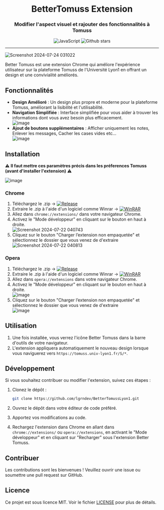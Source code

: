 


<div align="center">
  <h1 align="center">BetterTomuss Extension</h1>

### Modifier l'aspect visuel et rajouter des fonctionnalités à Tomuss

![JavaScript](https://img.shields.io/badge/javascript-F7DF1E?style=for-the-badge&logo=javascript&logoColor=black)
![Github stars](https://img.shields.io/github/stars/lgrndev/Bettertomusslyon1?style=for-the-badge)
</div>

<hr> </hr>


![Screenshot 2024-07-24 031022](https://github.com/user-attachments/assets/22db084d-0b98-4666-8968-11430f6a6bba)



Better Tomuss est une extension Chrome qui améliore l'expérience utilisateur sur la plateforme Tomuss de l'Université Lyon1 en offrant un design et une convivialité améliorés.

## Fonctionnalités

- **Design Amélioré** : Un design plus propre et moderne pour la plateforme Tomuss, améliorant la lisibilité et l'utilisabilité.
- **Navigation Simplifiée** : Interface simplifiée pour vous aider à trouver les informations dont vous avez besoin plus efficacement. <br/>
![image](https://github.com/user-attachments/assets/a5422beb-5555-4ad8-9cc3-0d7d823bd652)
- **Ajout de boutons supplémentaires** : Afficher uniquement les notes, Enlever les messages, Cacher les cases vides etc... <br/>
![image](https://github.com/user-attachments/assets/e53e2334-c69b-4bbe-b339-0212198b3d06)



## Installation

⚠️ **Il faut mettre ces paramètres précis dans les préferences Tomuss (avant d'installer l'extension)** ⚠️<br/>

![image](https://github.com/user-attachments/assets/b16f405b-c9f4-4c3a-8bb7-55ae310aefcf)



### Chrome

1. Téléchargez le .zip -> [![Release](https://img.shields.io/badge/Release-Download-green?style=flat-square)](https://github.com/lgrndev/BetterTomussLyon1/releases/latest)
2. Extraire le .zip à l'aide d'un logiciel comme Winrar -> [![WinRAR](https://img.shields.io/badge/WinRAR-Download-blue?logo=winrar&style=flat-square)](https://www.win-rar.com/download.html)
3. Allez dans `chrome://extensions/` dans votre navigateur Chrome.
4. Activez le "Mode développeur" en cliquant sur le bouton en haut à droite.<br />
![Screenshot 2024-07-22 040743](https://github.com/user-attachments/assets/3131086c-9d58-44cd-9abb-9f5a5d17cc39)
5. Cliquez sur le bouton "Charger l’extension non empaquetée" et sélectionnez le dossier que vous venez de d'extraire<br />
![Screenshot 2024-07-22 040813](https://github.com/user-attachments/assets/ce8ea9f6-2cd7-4bcd-9541-25cf96237cac)

### Opera

1. Téléchargez le .zip -> [![Release](https://img.shields.io/badge/Release-Download-green?style=flat-square)](https://github.com/lgrndev/BetterTomussLyon1/releases/latest)
2. Extraire le .zip à l'aide d'un logiciel comme Winrar -> [![WinRAR](https://img.shields.io/badge/WinRAR-Download-blue?logo=winrar&style=flat-square)](https://www.win-rar.com/download.html)
3. Allez dans `opera://extensions` dans votre navigateur Chrome.
4. Activez le "Mode développeur" en cliquant sur le bouton en haut à droite.<br />
![image](https://github.com/user-attachments/assets/c50591b9-7108-47c4-9562-8fe503539235)
5. Cliquez sur le bouton "Charger l’extension non empaquetée" et sélectionnez le dossier que vous venez de d'extraire<br />
![image](https://github.com/user-attachments/assets/f18e5762-1fb7-4e62-8dd5-ced66926ea51)

## Utilisation

1. Une fois installée, vous verrez l'icône Better Tomuss dans la barre d'outils de votre navigateur.
2. L'extension appliquera automatiquement le nouveau design lorsque vous naviguerez vers `https://tomuss.univ-lyon1.fr/S/*`.

## Développement

Si vous souhaitez contribuer ou modifier l'extension, suivez ces étapes :

1. Clonez le dépôt :
    ```bash
    git clone https://github.com/lgrndev/BetterTomussLyon1.git
    ```
2. Ouvrez le dépôt dans votre éditeur de code préféré.

3. Apportez vos modifications au code.
4. Rechargez l'extension dans Chrome en allant dans `chrome://extensions/` ou `opera://extensions`, en activant le "Mode développeur" et en cliquant sur "Recharger" sous l'extension Better Tomuss.

## Contribuer

Les contributions sont les bienvenues ! Veuillez ouvrir une issue ou soumettre une pull request sur GitHub.

## Licence

Ce projet est sous licence MIT. Voir le fichier [LICENSE](LICENSE) pour plus de détails.
